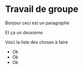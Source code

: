 Travail de groupe
=================

Bonjour ceci est un paragraphe

Et ça un *deuxieme*   

Voici la liste des choses à faire

* Ok
* Ok
* Ok